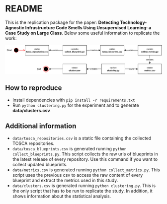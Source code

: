 # README

This is the replication package for the paper: **Detecting Technology-Agnostic Infrastructure Code Smells Using Unsupervised Learning: a Case Study on Large Class**.
Below some useful information to replicate the work:

<p align="center" width="100%">
    <img src="./pipeline.png"> 
</p>

## How to reproduce

* Install dependencies with `pip install -r requirements.txt`
* Run `python clustering.py` for the experiment and to generate **data/clusters.csv** 

## Additional information

* `data/tosca_repositories.csv` is a static file containing the collected TOSCA repositories.
* `data/tosca_blueprints.csv` is generated running `python collect_blueprints.py`. This script collects the raw urls of 
  blueprints in the latest release of every repository. Use this command if you want to collect updated blueprints.   
* `data/metrics.csv` is generated running `python collect_metrics.py`. This script uses the previous csv to access the 
  raw content of every blueprint and extract the metrics used in this study.
* `data/clusters.csv` is generated running `python clustering.py`. This is the only script that has to be run to
  replicate the study. In addition, it shows information about the statistical analysis.
  